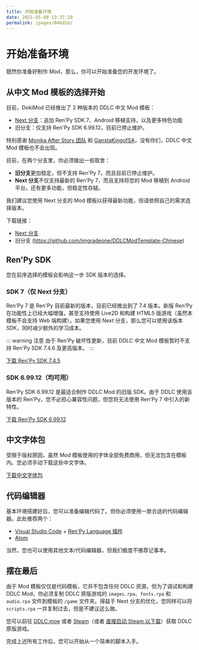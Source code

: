```yaml
---
title: 开始准备环境
date: 2021-05-08 13:37:29
permalink: /pages/04bd2e/
---
```

# 开始准备环境

既然你准备好制作 Mod，那么，你可以开始准备您的开发环境了。

## 从中文 Mod 模板的选择开始
目前，DokiMod 已经推出了 2 种版本的 DDLC 中文 Mod 模板：

- [Next 分支](https://github.com/imgradeone/DDLCModTemplate-Chinese-next)：追加 Ren'Py SDK 7、Android 移植支持，以及更多特色功能
- 旧分支：仅支持 Ren'Py SDK 6.99.12，目前已停止维护。

特别感谢 [Monika After Story 团队](https://github.com/Monika-After-Story) 和 [GanstaKingofSA](https://github.com/GanstaKingofSA)，没有你们，DDLC 中文 Mod 模板也不会出现。

目前，在两个分支里，你必须做出一些取舍：

- **旧分支**更加稳定，但不支持 Ren'Py 7，而且目前已停止维护。
- **Next 分支**不仅支持最新的 Ren'Py 7，而且支持将您的 Mod 移植到 Android 平台，还有更多功能，但稳定性存疑。

我们建议您使用 Next 分支的 Mod 模板以获得最新功能，但请依照自己的需求选择版本。

下载链接：

- [Next 分支](https://github.com/imgradeone/DDLCModTemplate-Chinese-next)
- 旧分支 (https://github.com/imgradeone/DDLCModTemplate-Chinese)

## Ren'Py SDK
您在前序选择的模板会影响这一步 SDK 版本的选择。

### SDK 7（仅 Next 分支）
Ren'Py 7 是 Ren'Py 目前最新的版本，目前已经推出到了 7.4 版本。新版 Ren'Py 在功能性上已经大幅增强，甚至支持使用 Live2D 和构建 HTML5 版游戏（虽然本模板不会支持 Web 端构建）。如果您使用 Next 分支，那么您可以使用该版本 SDK，同时减少额外的学习成本。

::: warning 注意
由于 Ren'Py 破坏性更新，目前 DDLC 中文 Mod 模板暂时不支持 Ren'Py SDK 7.4.6 及更高版本。
:::

[下载 Ren'Py SDK 7.4.5](https://www.renpy.org/release/7.4.5)

### SDK 6.99.12（均可用）
Ren'Py SDK 6.99.12 是最适合制作 DDLC Mod 的旧版 SDK。由于 DDLC 使用该版本的 Ren'Py，您不必担心兼容性问题，但您将无法使用 Ren'Py 7 中引入的新特性。

[下载 Ren'Py SDK 6.99.12](https://www.renpy.org/release/6.99.12)

## 中文字体包
受限于版权原因，虽然 Mod 模板使用的字体全部免费商用，但无法包含在模板内。您必须手动下载这些中文字体。

[下载中文字体包](https://revolution.dokimod.cn/modtemplate/chinesefonts/)

## 代码编辑器
基本环境搭建好后，您可以准备编辑代码了。但你必须使用一款合适的代码编辑器。此处推荐两个：

- [Visual Studio Code](https://code.visualstudio.com) + [Ren'Py Language 插件](https://marketplace.visualstudio.com/items?itemName=LuqueDaniel.languague-renpy)
- [Atom](https://atom.io)

当然，您也可以使用其他文本/代码编辑器，但我们极度不推荐记事本。

## 摆在最后
由于 Mod 模板仅仅是代码模板，它并不包含任何 DDLC 资源，但为了调试和构建 DDLC Mod，你必须复制 DDLC 原版游戏的 `images.rpa`、`fonts.rpa` 和 `audio.rpa` 文件到模板的 `/game` 文件夹。得益于 Next 分支的优化，您同样可以将 `scripts.rpa` 一并复制过去，但是不建议这么做。

您可以前往 [DDLC.moe](https://ddlc.moe) 或者 [Steam](https://store.steampowered.com/app/698780/)（或者 [直接启动 Steam 以下载](steam://install/698780)）获取 DDLC 原版游戏。

完成上述所有工作后，您可以开始从一个简单的脚本入手。
